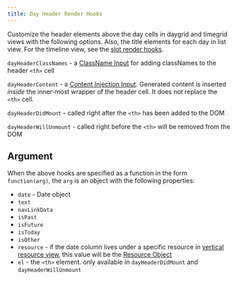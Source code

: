 ```yaml
---
title: Day Header Render Hooks
---
```



Customize the header elements above the day cells in daygrid and timegrid views with the following options. Also, the title elements for each day in list view. For the timeline view, see the [slot render hooks](slot-render-hooks).

`dayHeaderClassNames` - a [ClassName Input](classname-input) for adding classNames to the header `<th>` cell

`dayHeaderContent` - a [Content Injection Input](content-injection). Generated content is inserted *inside* the inner-most wrapper of the header cell. It does not replace the `<th>` cell.

`dayHeaderDidMount` - called right after the `<th>` has been added to the DOM

`dayHeaderWillUnmount` - called right before the `<th>` will be removed from the DOM


## Argument

When the above hooks are specified as a function in the form `function(arg)`, the `arg` is an object with the following properties:

- `date` - Date object
- `text`
- `navLinkData`
- `isPast`
- `isFuture`
- `isToday`
- `isOther`
- `resource` - if the date column lives under a specific resource in [vertical resource view](vertical-resource-view), this value will be the [Resource Object](resource-object)
- `el` - the `<th>` element. only available in `dayHeaderDidMount` and `dayHeaderWillUnmount`
